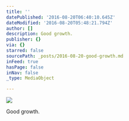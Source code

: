 ```yaml
---
title: ''
datePublished: '2016-08-20T06:40:10.645Z'
dateModified: '2016-08-20T05:48:21.794Z'
author: []
description: Good growth.
publisher: {}
via: {}
starred: false
sourcePath: _posts/2016-08-20-good-growth.md
inFeed: true
hasPage: false
inNav: false
_type: MediaObject

---
```

![](https://the-grid-user-content.s3-us-west-2.amazonaws.com/8c7fea63-509e-4821-a355-6063e882c44c.jpg)

Good growth.